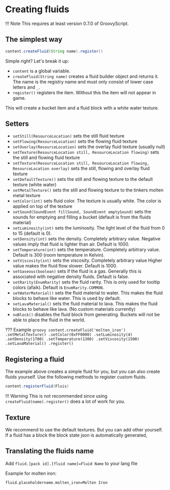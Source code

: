 # Creating fluids

!!! Note
    This requires at least version 0.7.0 of GroovyScript.

## The simplest way

```groovy
content.createFluid(String name).register()
```

Simple right?
Let's break it up:

- `content` is a global variable.
- `createFluid(String name)` creates a fluid builder object and returns it. The name is the registry name and must only
  consist of lower case letters and `_`.
- `register()` registers the item. Without this the item will not appear in game.

This will create a bucket item and a fluid block with a white water texture.

## Setters

- `setStill(ResourceLocation)` sets the still fluid texture
- `setFlowing(ResourceLocation)` sets the flowing fluid texture
- `setOverlay(ResourceLocation)` sets the overlay fluid texture (usually null)
- `setTexture(ResourceLocation still, ResourceLocation flowing)` sets the still and flowing fluid texture
- `setTexture(ResourceLocation still, ResourceLocation flowing, ResourceLocation overlay)` sets the still, flowing and overlay fluid texture
- `setDefaultTexture()` sets the still and flowing texture to the default texture (white water)
- `setMetalTexture()` sets the still and flowing texture to the tinkers molten metal texture
- `setColor(int)` sets fluid color. The texture is usually white. The color is applied on top of the texture
- `setSound(SoundEvent fillSound, SoundEvent emptySound)` sets the sounds for emptying and filling a bucket (default is from the fluids material)
- `setLuminosity(int)` sets the luminosity. The light level of the fluid from 0 to 15 (default is 0).
- `setDensity(int)` sets the density. Completely arbitrary value. Negative values imply that fluid is lighter than air. Default is 1000.
- `setTemperature(int)` sets the temperature. Completely arbitrary value. Default is 300 (room temperature in Kelvin).
- `setViscosity(int)` sets the viscosity. Completely arbitrary value Higher value makes the fluid flow slower. Default is 1000.
- `setGaseous(boolean)` sets if the fluid is a gas. Generally this is associated with negative density fluids. Default is false.
- `setRarity(EnumRarity)` sets the fluid rarity. This is only used for tooltip colors (afaik). Default is `EnumRarity.COMMON`.
- `setWaterMaterial()` sets the fluid material to water. This makes the fluid blocks to behave like water. This is used by default.
- `setLavaMaterial()` sets the fluid material to lava. This makes the fluid blocks to behave like lava. (No custom materials currently)
- `noBlock()` disables the fluid block from generating. Buckets will not be able to place the fluid in the world.

??? Example
    ````groovy
    content.createFluid('molten_iron')
        .setMetalTexture()
        .setColor(0xFF0000)
        .setLuminosity(4)
        .setDensity(1700)
        .setTemperature(1300)
        .setViscosity(1500)
        .setLavaMaterial()
        .register()
    ````

## Registering a fluid

The example above creates a simple fluid for you, but you can also create fluids yourself.
Use the following methods to register custom fluids.

```groovy
content.registerFluid(Fluis)
```

!!! Warning
    This is not recommended since using `createFluid(name).register()` does a lot of work for you.

## Texture

We recommend to use the default textures. But you can add other yourself.
If a fluid has a block the block state json is automatically generated,

## Translating the fluids name

Add `fluid.[pack id].[fluid name]=Fluid Name` to your lang file

Example for molten iron:
```
fluid.placeholdername.molten_iron=Molten Iron
```
